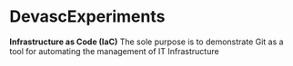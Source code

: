 # DevascExperiments
**Infrastructure as Code (IaC)**
The sole purpose is to demonstrate Git as a tool for automating the management of IT Infrastructure

